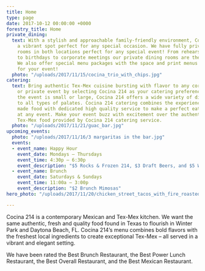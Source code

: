 ```yaml
---
title: Home
type: page
date: 2017-10-12 00:00:00 +0000
forestry_title: Home
private_dining:
  text: With a stylish and approachable family-friendly environment, Cocina 214 is
    a vibrant spot perfect for any special occasion. We have fully private dining
    rooms in both locations perfect for any special event! From rehearsal dinners
    to birthdays to corporate meetings our private dining rooms are the perfect space.
    We also offer special menu packages with the space and print menus exclusively
    for your event!
  photo: "/uploads/2017/11/15/cocina_trio_with_chips.jpg"
catering:
  text: Bring authentic Tex-Mex cuisine bursting with flavor to any corporate, wedding
    or private event by selecting Cocina 214 as your catering preference. Whether
    the event is small or large, Cocina 214 offers a wide variety of dishes that caters
    to all types of palates. Cocina 214 catering combines the experience of freshly
    made food with dedicated high quality service to make a perfect eating experience
    at any event. Make your event buzz with excitement over the authentic and deliciousness
    Tex-Mex food provided by Cocina 214 catering service.
  photo: "/uploads/2017/11/21/guac_bar.jpg"
upcoming_events:
  photo: "/uploads/2017/11/16/3 margaritas in the bar.jpg"
  events:
  - event_name: Happy Hour
    event_date: Mondays – Thursdays
    event_time: 4:30p – 6:30p
    event_description: "$5 Rocks & Frozen 214, $3 Draft Beers, and $5 Wells"
  - event_name: Brunch
    event_date: Saturdays & Sundays
    event_time: 11:00a – 3:00p
    event_description: "$2 Brunch Mimosas"
hero_photo: "/uploads/2017/11/20/chicken_street_tacos_with_fire_roasted_salsa.jpg"

---
```

Cocina 214 is a contemporary Mexican and Tex-Mex kitchen. We want the same authentic, fresh and quality food found in Texas to flourish in Winter Park and Daytona Beach, FL. Cocina 214’s menu combines bold flavors with the freshest local ingredients to create exceptional Tex-Mex – all served in a vibrant and elegant setting.

We have been rated the Best Brunch Restaurant, the Best Power Lunch Restaurant, the Best Overall Restaurant, and the Best Mexican Restaurant.